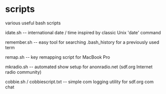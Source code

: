 # scripts
various useful bash scripts

idate.sh -- international date / time inspired by classic Unix 'date' command

remember.sh -- easy tool for searching .bash_history for a previously used term

remap.sh -- key remapping script for MacBook Pro

mkradio.sh -- automated show setup for anonradio.net (sdf.org Internet radio community)

cobbie.sh / cobbiescript.txt -- simple com logging utility for sdf.org com chat

